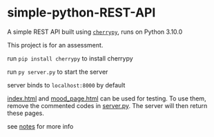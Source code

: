 # simple-python-REST-API

A simple REST API built using <a href=https://github.com/cherrypy/cherrypy>``cherrypy``</a>, runs on Python 3.10.0

This project is for an assessment.

run ``pip install cherrypy`` to install cherrypy

run ``py server.py`` to start the server

server binds to ``localhost:8000`` by default

<a href=index.html>index.html</a> and <a href=mood_page.html>mood_page.html</a> can be used for testing. To use them, remove the commented codes in <a href=server.py>server.py</a>. The server will then return these pages.

see <a href=notes.txt>notes</a> for more info
